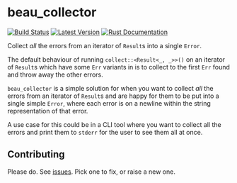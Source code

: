 # beau\_collector

[![Build Status](https://api.travis-ci.org/tarquin-the-brave/beau-collector.svg?branch=master)][travis]
[![Latest Version](https://img.shields.io/crates/v/beau_collector.svg)][crates.io]
[![Rust Documentation](https://img.shields.io/badge/api-rustdoc-blue.svg)][docs.rs]

[travis]: https://travis-ci.org/tarquin-the-brave/beau-collector
[crates.io]: https://crates.io/crates/beau_collector
[docs.rs]: https://docs.rs/beau_collector

Collect _all_ the errors from an iterator of `Result`s into a single `Error`.

The default behaviour of running `collect::<Result<_, _>>()` on an iterator of
`Result`s which have some `Err` variants in is to collect to the first `Err` found
and throw away the other errors.

`beau_collector` is a simple solution for when you want to collect _all_ the errors from
an iterator of `Result`s and are happy for them to be put into a single simple `Error`,
where each error is on a newline within the string representation of that error.

A use case for this could be in a CLI tool where you want to collect all the errors and
print them to `stderr` for the user to see them all at once.

## Contributing

Please do.  See [issues][issues].  Pick one to fix, or raise a new one.

[issues]: https://github.com/tarquin-the-brave/beau-collector/issues
